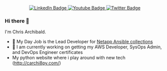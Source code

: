 <div id="badges" align="center">
  <a href="https://www.linkedin.com/in/carchi8py/">
    <img src="https://img.shields.io/badge/LinkedIn-blue?style=for-the-badge&logo=linkedin&logoColor=white" alt="LinkedIn Badge"/>
  </a>
  <a href="https://www.youtube.com/channel/UCYwGxMOzNkJ8PhPs2a1wpFQ">
    <img src="https://img.shields.io/badge/YouTube-red?style=for-the-badge&logo=youtube&logoColor=white" alt="Youtube Badge"/>
  </a>
  <a href="https://twitter.com/ogrebears">
    <img src="https://img.shields.io/badge/Twitter-blue?style=for-the-badge&logo=twitter&logoColor=white" alt="Twitter Badge"/>
  </a>
</div>  
<div id="views" align="center">
<img src="https://komarev.com/ghpvc/?username=carchi8py&style=flat-square&color=blue" alt=""/>
</div>

### Hi there 👋
I'm Chris Archibald.
- 🔭 My Day Job is the Lead Developer for [Netapp Ansible collections](https://github.com/ansible-collections?q=netapp&type=&language=&sort=)
- 🌱 I am currently working on getting my AWS Developer, SysOps Admin, and DevOps Engineer certificates
- My python website where i play around with new tech (http://carchi8py.com/) 

